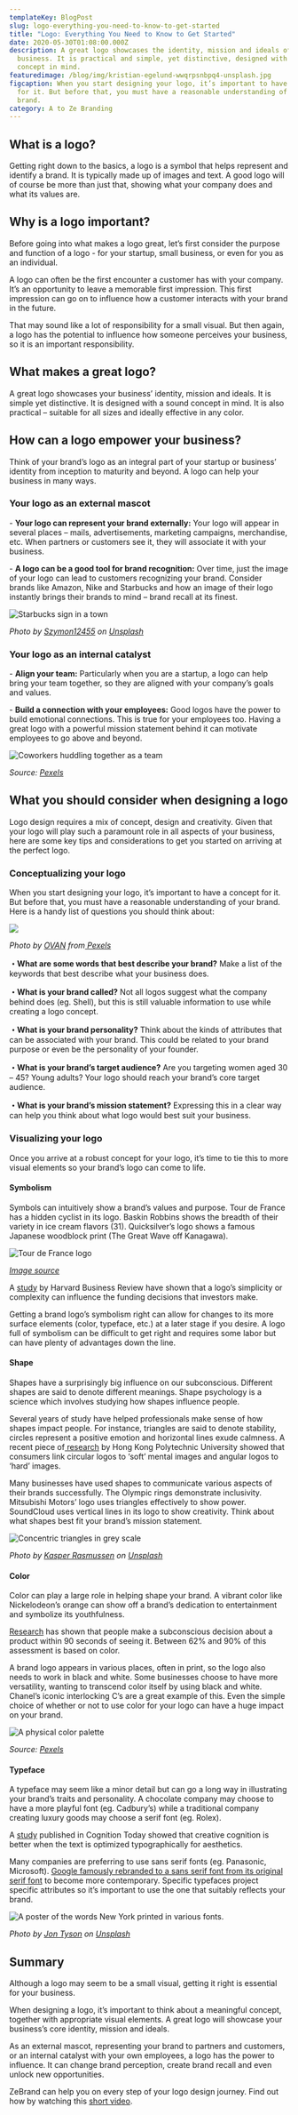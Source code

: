```yaml
---
templateKey: BlogPost
slug: logo-everything-you-need-to-know-to-get-started
title: "Logo: Everything You Need to Know to Get Started"
date: 2020-05-30T01:08:00.000Z
description: A great logo showcases the identity, mission and ideals of your
  business. It is practical and simple, yet distinctive, designed with a sound
  concept in mind.
featuredimage: /blog/img/kristian-egelund-wwqrpsnbpq4-unsplash.jpg
figcaption: When you start designing your logo, it’s important to have a concept
  for it. But before that, you must have a reasonable understanding of your
  brand.
category: A to Ze Branding
---
```

## What is a logo?

Getting right down to the basics, a logo is a symbol that helps represent and identify a brand. It is typically made up of images and text. A good logo will of course be more than just that, showing what your company does and what its values are.

## Why is a logo important?

Before going into what makes a logo great, let’s first consider the purpose and function of a logo - for your startup, small business, or even for you as an individual.

A logo can often be the first encounter a customer has with your company. It’s an opportunity to leave a memorable first impression. This first impression can go on to influence how a customer interacts with your brand in the future.

That may sound like a lot of responsibility for a small visual. But then again, a logo has the potential to influence how someone perceives your business, so it is an important responsibility.

## What makes a great logo?

A great logo showcases your business’ identity, mission and ideals. It is simple yet distinctive. It is designed with a sound concept in mind. It is also practical – suitable for all sizes and ideally effective in any color.

## How can a logo empower your business?

Think of your brand’s logo as an integral part of your startup or business’ identity from inception to maturity and beyond. A logo can help your business in many ways.

### Your logo as an external mascot

\- **Your logo can represent your brand externally:** Your logo will appear in several places – mails, advertisements, marketing campaigns, merchandise, etc. When partners or customers see it, they will associate it with your business.

\- **A logo can be a good tool for brand recognition:** Over time, just the image of your logo can lead to customers recognizing your brand. Consider brands like Amazon, Nike and Starbucks and how an image of their logo instantly brings their brands to mind – brand recall at its finest.

![Starbucks sign in a town](/blog/img/szymon12455-2-yfglfkrpo-unsplash.jpg "The Starbucks logo has widespread recognition.")

*Photo by [Szymon12455](https://unsplash.com/@szymon12455?utm_source=unsplash&utm_medium=referral&utm_content=creditCopyText) on [Unsplash](https://unsplash.com/s/photos/starbucks?utm_source=unsplash&utm_medium=referral&utm_content=creditCopyText)*

### Your logo as an internal catalyst

\- **Align your team:** Particularly when you are a startup, a logo can help bring your team together, so they are aligned with your company’s goals and values.

\- **Build a connection with your employees:** Good logos have the power to build emotional connections. This is true for your employees too. Having a great logo with a powerful mission statement behind it can motivate employees to go above and beyond.

![Coworkers huddling together as a team](https://lh5.googleusercontent.com/YexaGRmBLuFDq2FU5i5_oIJnPDW7d6ZbhY24v7OmdxY4e6d2g2cEdqEMZBV3mMcYjMqg_Nb7Dkm0kGpYmNhVujnYnNdz7onapEsCMC_ArmnLF0Ukj3Wp-FIYW5cARGZZrKxnQsw5 "Logos, and by extension, company culture and values, serve as the glue to align and band your team together.")

*Source: [Pexels](https://www.pexels.com/photo/photo-of-people-holding-each-other-s-hands-3184423/)*

## What you should consider when designing a logo

Logo design requires a mix of concept, design and creativity. Given that your logo will play such a paramount role in all aspects of your business, here are some key tips and considerations to get you started on arriving at the perfect logo.

### Conceptualizing your logo

When you start designing your logo, it’s important to have a concept for it. But before that, you must have a reasonable understanding of your brand. Here is a handy list of questions you should think about:

![](https://lh5.googleusercontent.com/ZbKBP0s1ZOHv0HtBkgY2nfwJesdaPz_boKPYGBzMXxnoYnjKE4v8nQhETxH0Zy0lt1ChbhgD4nWoDtaNpFvQae6SLVy65hVB8aJoGqrXe7MiRr1pWmD11WkreaVXKHGWT_i1PW5t)

*Photo by [OVAN](https://www.pexels.com/@knownasovan?utm_content=attributionCopyText&utm_medium=referral&utm_source=pexels) from[ Pexels](https://www.pexels.com/photo/fashion-art-coffee-macbook-pro-57690/?utm_content=attributionCopyText&utm_medium=referral&utm_source=pexels)*

**・What are some words that best describe your brand?** Make a list of the keywords that best describe what your business does.

**・What is your brand called?** Not all logos suggest what the company behind does (eg. Shell), but this is still valuable information to use while creating a logo concept.

**・What is your brand personality?** Think about the kinds of attributes that can be associated with your brand. This could be related to your brand purpose or even be the personality of your founder.

**・What is your brand’s target audience?** Are you targeting women aged 30 – 45? Young adults? Your logo should reach your brand’s core target audience.

**・What is your brand’s mission statement?** Expressing this in a clear way can help you think about what logo would best suit your business.

### Visualizing your logo

Once you arrive at a robust concept for your logo, it’s time to tie this to more visual elements so your brand’s logo can come to life.

#### Symbolism

Symbols can intuitively show a brand’s values and purpose. Tour de France has a hidden cyclist in its logo. Baskin Robbins shows the breadth of their variety in ice cream flavors (31). Quicksilver’s logo shows a famous Japanese woodblock print (The Great Wave off Kanagawa).

![Tour de France logo](/blog/img/tour_de_france_png3.png "Spot the hidden cyclist in the Tour de France logo!")

*[Image source](http://pngimg.com/imgs/logos/tour_de_france/)*

A [study](https://hbr.org/2019/09/a-study-of-597-logos-shows-which-kind-is-most-effective) by Harvard Business Review have shown that a logo’s simplicity or complexity can influence the funding decisions that investors make.

Getting a brand logo’s symbolism right can allow for changes to its more surface elements (color, typeface, etc.) at a later stage if you desire. A logo full of symbolism can be difficult to get right and requires some labor but can have plenty of advantages down the line.

#### Shape

Shapes have a surprisingly big influence on our subconscious. Different shapes are said to denote different meanings. Shape psychology is a science which involves studying how shapes influence people.

Several years of study have helped professionals make sense of how shapes impact people. For instance, triangles are said to denote stability, circles represent a positive emotion and horizontal lines exude calmness. A recent piece of[ research](https://www.polyu.edu.hk/cpa/milestones/en/201709/research_innovation/business_management/logo_shape_impacts_perception_of_brand/index.html) by Hong Kong Polytechnic University showed that consumers link circular logos to ‘soft’ mental images and angular logos to ‘hard’ images.

Many businesses have used shapes to communicate various aspects of their brands successfully. The Olympic rings demonstrate inclusivity. Mitsubishi Motors’ logo uses triangles effectively to show power. SoundCloud uses vertical lines in its logo to show creativity. Think about what shapes best fit your brand’s mission statement.

![Concentric triangles in grey scale ](https://lh3.googleusercontent.com/xYOt0FgvhWij4aYr-TvQ4QJodUYWzobzPYinlvpqESgVTE734TNgNJw89CTkR7NX-PnwpqC1GVmL057JJidDCuuobC4PT2kY3Wh95YWRt6V-y_utAm6T0hLejKlyc6sLbRsWnCPr "The use of triangles in a logo helps exude a sense of power.")

*Photo by [Kasper Rasmussen](https://unsplash.com/@kaspercph?utm_source=unsplash&utm_medium=referral&utm_content=creditCopyText) on [Unsplash](https://unsplash.com/s/photos/triangle-square-circle?utm_source=unsplash&utm_medium=referral&utm_content=creditCopyText)*

#### Color

Color can play a large role in helping shape your brand. A vibrant color like Nickelodeon’s orange can show off a brand’s dedication to entertainment and symbolize its youthfulness.

[Research](https://www.colorcom.com/research/why-color-matters) has shown that people make a subconscious decision about a product within 90 seconds of seeing it. Between 62% and 90% of this assessment is based on color.

A brand logo appears in various places, often in print, so the logo also needs to work in black and white. Some businesses choose to have more versatility, wanting to transcend color itself by using black and white. Chanel’s iconic interlocking C’s are a great example of this. Even the simple choice of whether or not to use color for your logo can have a huge impact on your brand.

![A physical color palette](https://lh4.googleusercontent.com/x6VhinhRZ6Y2KdLmcnbIAMFYxQnMlrS9bR6QJKX_xWJqxKKoMd3k6m493Bhk3f7vSoj0SKPH6YVAFl-OgpZd2rh2Hq_awY5kEHlodWvsbdQHkAdI0CG0jMuo2ompGUXYdWDqj5yE "62% to 90% of your subconscious assessment of a product is based on its color.")

*Source: [Pexels](https://www.pexels.com/photo/colors-palette-5933/)*

#### Typeface

A typeface may seem like a minor detail but can go a long way in illustrating your brand’s traits and personality. A chocolate company may choose to have a more playful font (eg. Cadbury’s) while a traditional company creating luxury goods may choose a serif font (eg. Rolex).

A [study](https://cognitiontoday.com/2018/05/font-psychology-research-and-application/) published in Cognition Today showed that creative cognition is better when the text is optimized typographically for aesthetics.

Many companies are preferring to use sans serif fonts (eg. Panasonic, Microsoft). [Google famously rebranded to a sans serif font from its original serif font](https://design.google/library/evolving-google-identity/) to become more contemporary. Specific typefaces project specific attributes so it’s important to use the one that suitably reflects your brand.

![A poster of the words New York printed in various fonts.](https://lh4.googleusercontent.com/EMSGf7uisiuvpZ82Fip64hAL3UKt2vrW7MuMdRRYATPzv3_RfJ0anrBknJJurj2nS8M1rSO0qKB9ZsGlrBts8XcldLg6TDG_OWEwunz4x9OVwPnd4tWwA0jpMLz8-VF2NRTnh909 "Fonts have the power to elicit differing and specific emotions or feelings.")

*Photo by [Jon Tyson](https://unsplash.com/@jontyson?utm_source=unsplash&utm_medium=referral&utm_content=creditCopyText) on [Unsplash](https://unsplash.com/s/photos/font?utm_source=unsplash&utm_medium=referral&utm_content=creditCopyText)*

## Summary

Although a logo may seem to be a small visual, getting it right is essential for your business.

When designing a logo, it’s important to think about a meaningful concept, together with appropriate visual elements. A great logo will showcase your business’s core identity, mission and ideals.

As an external mascot, representing your brand to partners and customers, or an internal catalyst with your own employees, a logo has the power to influence. It can change brand perception, create brand recall and even unlock new opportunities.

ZeBrand can help you on every step of your logo design journey. Find out how by watching this [short video](https://www.youtube.com/watch?v=mwLYqornVsk&feature=youtu.be).